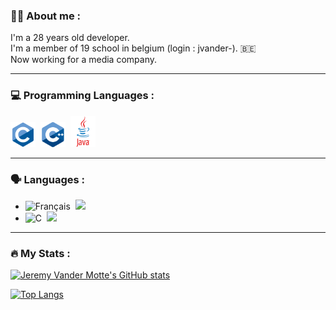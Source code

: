 
### :man_technologist: About me :

I'm a 28 years old developer.  
I'm a member of 19 school in belgium (login : jvander-). 🇧🇪  
Now working for a media company.


---
### 💻 Programming Languages :
  <div>
    <img src="https://github.com/devicons/devicon/blob/master/icons/c/c-original.svg" title="C" alt="C" width="40" height="40"/>&nbsp;
    <img src="https://github.com/devicons/devicon/blob/master/icons/cplusplus/cplusplus-original.svg" title="C++" alt="C++" width="40" height="40"/>&nbsp;
    <img src="https://github.com/devicons/devicon/blob/master/icons/java/java-original-wordmark.svg" title="java" alt="java" width="40" height="50"/>&nbsp;
</div>

---

### 🗣️ Languages :
  - <img src="https://www.svgrepo.com/show/248625/france.svg" title="Français" alt="Français" width="40" height="40"/>&nbsp; ![](https://us-central1-progress-markdown.cloudfunctions.net/progress/100)
   - <img src="https://upload.wikimedia.org/wikipedia/commons/thumb/8/83/Emojione_1F1EC-1F1E7.svg/1024px-Emojione_1F1EC-1F1E7.svg.png" title="Anglais" alt="C" width="40" height="40"/>&nbsp; ![](https://us-central1-progress-markdown.cloudfunctions.net/progress/60)
 
---

### :fire: My Stats :


[![Jeremy Vander Motte's GitHub stats](https://github-readme-stats.vercel.app/api?username=JeremyVanderMotte&theme=nightowl&hide=prs,issues,contribs)](https://github.com/JeremyVanderMotte/github-readme-stats)

[![Top Langs](https://github-readme-stats.vercel.app/api/top-langs/?username=JeremyVanderMotte&theme=nightowl&layout=compact)](https://github.com/JeremyVanderMotte/github-readme-stats)
